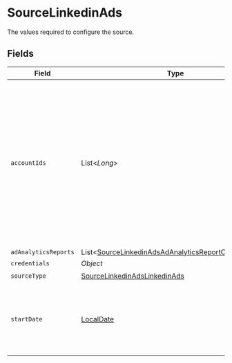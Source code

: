 # SourceLinkedinAds

The values required to configure the source.


## Fields

| Field                                                                                                                                                                                                                                                                                               | Type                                                                                                                                                                                                                                                                                                | Required                                                                                                                                                                                                                                                                                            | Description                                                                                                                                                                                                                                                                                         | Example                                                                                                                                                                                                                                                                                             |
| --------------------------------------------------------------------------------------------------------------------------------------------------------------------------------------------------------------------------------------------------------------------------------------------------- | --------------------------------------------------------------------------------------------------------------------------------------------------------------------------------------------------------------------------------------------------------------------------------------------------- | --------------------------------------------------------------------------------------------------------------------------------------------------------------------------------------------------------------------------------------------------------------------------------------------------- | --------------------------------------------------------------------------------------------------------------------------------------------------------------------------------------------------------------------------------------------------------------------------------------------------- | --------------------------------------------------------------------------------------------------------------------------------------------------------------------------------------------------------------------------------------------------------------------------------------------------- |
| `accountIds`                                                                                                                                                                                                                                                                                        | List<*Long*>                                                                                                                                                                                                                                                                                        | :heavy_minus_sign:                                                                                                                                                                                                                                                                                  | Specify the account IDs separated by a space, to pull the data from. Leave empty, if you want to pull the data from all associated accounts. See the <a href="https://www.linkedin.com/help/linkedin/answer/a424270/find-linkedin-ads-account-details?lang=en">LinkedIn Ads docs</a> for more info. |                                                                                                                                                                                                                                                                                                     |
| `adAnalyticsReports`                                                                                                                                                                                                                                                                                | List<[SourceLinkedinAdsAdAnalyticsReportConfiguration](../../models/shared/SourceLinkedinAdsAdAnalyticsReportConfiguration.md)>                                                                                                                                                                     | :heavy_minus_sign:                                                                                                                                                                                                                                                                                  | N/A                                                                                                                                                                                                                                                                                                 |                                                                                                                                                                                                                                                                                                     |
| `credentials`                                                                                                                                                                                                                                                                                       | *Object*                                                                                                                                                                                                                                                                                            | :heavy_minus_sign:                                                                                                                                                                                                                                                                                  | N/A                                                                                                                                                                                                                                                                                                 |                                                                                                                                                                                                                                                                                                     |
| `sourceType`                                                                                                                                                                                                                                                                                        | [SourceLinkedinAdsLinkedinAds](../../models/shared/SourceLinkedinAdsLinkedinAds.md)                                                                                                                                                                                                                 | :heavy_check_mark:                                                                                                                                                                                                                                                                                  | N/A                                                                                                                                                                                                                                                                                                 |                                                                                                                                                                                                                                                                                                     |
| `startDate`                                                                                                                                                                                                                                                                                         | [LocalDate](https://docs.oracle.com/javase/8/docs/api/java/time/LocalDate.html)                                                                                                                                                                                                                     | :heavy_check_mark:                                                                                                                                                                                                                                                                                  | UTC date in the format 2020-09-17. Any data before this date will not be replicated.                                                                                                                                                                                                                | 2021-05-17                                                                                                                                                                                                                                                                                          |